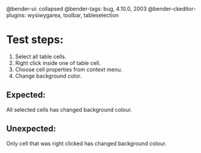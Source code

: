 @bender-ui: collapsed
@bender-tags: bug, 4.10.0, 2003
@bender-ckeditor-plugins: wysiwygarea, toolbar, tableselection

# Test steps:

1. Select all table cells.
1. Right click inside one of table cell.
1. Choose cell properties from context menu.
1. Change background color.

## Expected:

All selected cells has changed background colour.

## Unexpected:

Only cell that was right clicked has changed background colour.
